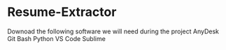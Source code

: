 # Resume-Extractor

Downoad the following software we will need during the project
AnyDesk
Git Bash
Python
VS Code
Sublime
